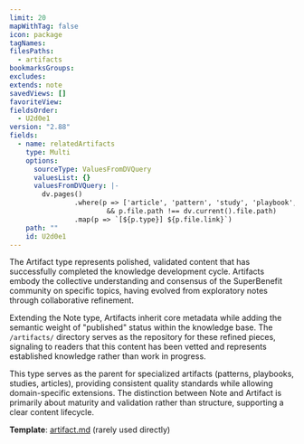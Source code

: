 ```yaml
---
limit: 20
mapWithTag: false
icon: package
tagNames: 
filesPaths:
  - artifacts
bookmarksGroups: 
excludes: 
extends: note
savedViews: []
favoriteView: 
fieldsOrder:
  - U2d0e1
version: "2.88"
fields:
  - name: relatedArtifacts
    type: Multi
    options:
      sourceType: ValuesFromDVQuery
      valuesList: {}
      valuesFromDVQuery: |-
        dv.pages()
                .where(p => ['article', 'pattern', 'study', 'playbook', 'guide', 'protocol'].includes(p.type) 
                        && p.file.path !== dv.current().file.path)
                .map(p => `[${p.type}] ${p.file.link}`)
    path: ""
    id: U2d0e1
---
```

The Artifact type represents polished, validated content that has successfully completed the knowledge development cycle. Artifacts embody the collective understanding and consensus of the SuperBenefit community on specific topics, having evolved from exploratory notes through collaborative refinement.

Extending the Note type, Artifacts inherit core metadata while adding the semantic weight of "published" status within the knowledge base. The `/artifacts/` directory serves as the repository for these refined pieces, signaling to readers that this content has been vetted and represents established knowledge rather than work in progress.

This type serves as the parent for specialized artifacts (patterns, playbooks, studies, articles), providing consistent quality standards while allowing domain-specific extensions. The distinction between Note and Artifact is primarily about maturity and validation rather than structure, supporting a clear content lifecycle.

**Template**: [artifact.md](/tools/templates/artifact.md) (rarely used directly)